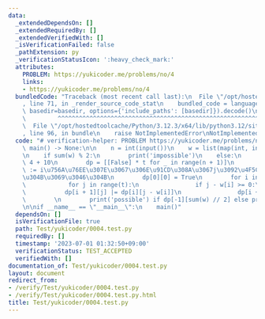 ```yaml
---
data:
  _extendedDependsOn: []
  _extendedRequiredBy: []
  _extendedVerifiedWith: []
  _isVerificationFailed: false
  _pathExtension: py
  _verificationStatusIcon: ':heavy_check_mark:'
  attributes:
    PROBLEM: https://yukicoder.me/problems/no/4
    links:
    - https://yukicoder.me/problems/no/4
  bundledCode: "Traceback (most recent call last):\n  File \"/opt/hostedtoolcache/Python/3.12.3/x64/lib/python3.12/site-packages/onlinejudge_verify/documentation/build.py\"\
    , line 71, in _render_source_code_stat\n    bundled_code = language.bundle(stat.path,\
    \ basedir=basedir, options={'include_paths': [basedir]}).decode()\n          \
    \         ^^^^^^^^^^^^^^^^^^^^^^^^^^^^^^^^^^^^^^^^^^^^^^^^^^^^^^^^^^^^^^^^^^^^^^^^^^^^^^^^^\n\
    \  File \"/opt/hostedtoolcache/Python/3.12.3/x64/lib/python3.12/site-packages/onlinejudge_verify/languages/python.py\"\
    , line 96, in bundle\n    raise NotImplementedError\nNotImplementedError\n"
  code: "# verification-helper: PROBLEM https://yukicoder.me/problems/no/4\n\ndef\
    \ main() -> None:\n\n    n = int(input())\n    w = list(map(int, input().split()))\n\
    \n    if sum(w) % 2:\n        print('impossible')\n    else:\n        t = 10 **\
    \ 4 + 10\n        dp = [[False] * t for _ in range(n + 1)]\n        # dp[i][j]\
    \ := i\u756A\u76EE\u307E\u3067\u306E\u91CD\u308A\u3067j\u3092\u4F5C\u308C\u308B\
    \u304B\u3069\u3046\u304B\n        dp[0][0] = True\n        for i in range(n):\n\
    \            for j in range(t):\n                if j - w[i] >= 0:\n         \
    \           dp[i + 1][j] |= dp[i][j - w[i]]\n                dp[i + 1][j] |= dp[i][j]\n\
    \        \n        print('possible') if dp[-1][sum(w) // 2] else print('impossible')\n\
    \n\nif __name__ == \"__main__\":\n    main()"
  dependsOn: []
  isVerificationFile: true
  path: Test/yukicoder/0004.test.py
  requiredBy: []
  timestamp: '2023-07-01 01:32:50+09:00'
  verificationStatus: TEST_ACCEPTED
  verifiedWith: []
documentation_of: Test/yukicoder/0004.test.py
layout: document
redirect_from:
- /verify/Test/yukicoder/0004.test.py
- /verify/Test/yukicoder/0004.test.py.html
title: Test/yukicoder/0004.test.py
---
```

